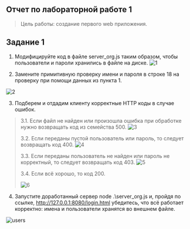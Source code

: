 ## Отчет по лабораторной работе 1
> Цель работы: создание первого web приложения.
## Задание 1
1. Модифицируйте код в файле server_org.js таким образом, чтобы пользователи и пароли хранились в файле на диске.
![1](https://user-images.githubusercontent.com/91732628/149669520-856c1b52-dd99-452d-b37b-a9f0692fb559.png)

2. Замените примитивную проверку имени и пароля в строке 18 на проверку при помощи данных из пункта 1.

![2](https://user-images.githubusercontent.com/91732628/149669554-e3d62d73-d324-42be-a122-c34b75fed46d.png)

3. Подберем и отдадим клиенту корректные HTTP коды в случае ошибок.

> 3.1. Если файл не найден или произошла ошибка при обработке нужно возвращать код из семейства 500.
> ![3](https://user-images.githubusercontent.com/91732628/149669817-136a1075-9465-42df-97fc-5da6e4260216.png)
> 
> 3.2. Если переданы пустой пользователь или пароль, то следует возвращать код 400.
> ![4](https://user-images.githubusercontent.com/91732628/149669874-bc5f1314-592b-4676-befc-e1b16c7e9f4e.png)
> 
> 3.3. Если переданы пользователь не найден или пароль не корректный, то следует возвращать код 403.
> ![5](https://user-images.githubusercontent.com/91732628/149669934-fbd7cc1f-5d42-48ad-8152-ea2ed2ae1952.png)
> 
> 3.4. Если всё хорошо, то код 200.
> 
> ![6](https://user-images.githubusercontent.com/91732628/149669939-44b38223-4efb-4e91-b193-fb54dd13c5d3.png)

4. Запустите доработанный сервер node .\server_org.js и, пройдя по ссылке, http://127.0.0.1:8080/login.html убедитесь, что всё работает корректно: имена и пользователи хранятся во внешнем файле.

![users](https://user-images.githubusercontent.com/91732628/149669960-0c607c83-e96d-43c5-bc2b-650249bd9df2.png)
